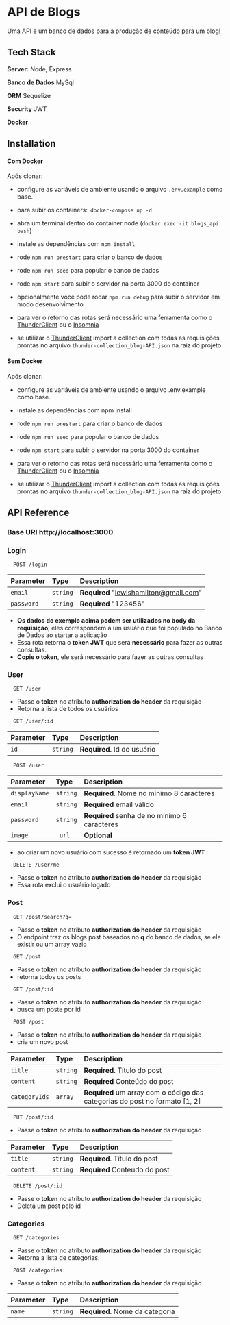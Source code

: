 
# API de Blogs 

Uma API e um banco de dados para a produção de conteúdo para um blog!


## Tech Stack

**Server:** Node, Express

**Banco de Dados** MySql

**ORM** Sequelize

**Security** JWT 

**Docker**


## Installation

#### Com Docker

Após clonar:

* configure as variáveis de ambiente usando o arquivo `.env.example` como base.

* para subir os containers:` docker-compose up -d`

* abra um terminal dentro do container node (`docker exec -it blogs_api bash`)

* instale as dependências com `npm install`
 
* rode `npm run prestart` para criar o banco de dados

* rode `npm run seed` para popular o banco de dados

* rode `npm start` para subir o servidor na porta 3000 do container

* opcionalmente você pode rodar `npm run debug` para subir o servidor em modo desenvolvimento

* para ver o retorno das rotas será necessário uma ferramenta como o [ThunderClient](https://www.thunderclient.com/) ou o [Insomnia](https://insomnia.rest/download)

* se utilizar o [ThunderClient](https://www.thunderclient.com/) import a collection com todas as requisições prontas no arquivo `thunder-collection_blog-API.json` na raiz do projeto

#### Sem Docker 

Após clonar:

* configure as variáveis de ambiente usando o arquivo .env.example como base.

* instale as dependências com npm install

* rode `npm run prestart` para criar o banco de dados

* rode `npm run seed` para popular o banco de dados

* rode `npm start` para subir o servidor na porta 3000 do container

* para ver o retorno das rotas será necessário uma ferramenta como o [ThunderClient](https://www.thunderclient.com/) ou o [Insomnia](https://insomnia.rest/download)

* se utilizar o [ThunderClient](https://www.thunderclient.com/) import a collection com todas as requisições prontas no arquivo `thunder-collection_blog-API.json` na raiz do projeto
## API Reference

### Base URI http://localhost:3000

### Login

```http
  POST /login
```

| Parameter | Type     | Description                |
| :-------- | :------- | :------------------------- |
| `email` | `string` | **Required** "lewishamilton@gmail.com"  |
| `password` | `string` | **Required** "123456"

* **Os dados do exemplo acima podem ser utilizados no body da requisição**, eles correspondem a um usuário que foi populado no Banco de Dados ao startar a aplicação
* Essa rota retorna o **token JWT** que será **necessário** para fazer as outras consultas.
* **Copie o token**, ele será necessário para fazer as outras consultas   


### User

```http
  GET /user
```
* Passe o **token** no atributo **authorization do header** da requisição
* Retorna a lista de todos os usuários

```http
  GET /user/:id
```

| Parameter | Type     | Description                       |
| :-------- | :------- | :-------------------------------- |
| `id`      | `string` | **Required**. Id do usuário |

```http
  POST /user
```

| Parameter | Type     | Description                       |
| :-------- | :------- | :-------------------------------- |
| `displayName`      | `string` | **Required**. Nome no mínimo 8 caracteres |
| `email`   | `string`| **Required** email válido |
| `password` | `string`| **Required** senha de no mínimo 6 caracteres |
| `image` | ` url` | **Optional** |

* ao criar um novo usuário com sucesso é retornado um **token JWT** 

```http
  DELETE /user/me
```
* Passe o **token** no atributo **authorization do header** da requisição
* Essa rota exclui o usuário logado

### Post

```http
  GET /post/search?q=
```
* Passe o **token** no atributo **authorization do header** da requisição
* O endpoint traz os blogs post baseados no **q** do banco de dados, se ele existir ou um array vazio

```http
  GET /post
```
* Passe o **token** no atributo **authorization do header** da requisição
* retorna todos os posts 

```http
  GET /post/:id
```
* Passe o **token** no atributo **authorization do header** da requisição
* busca um poste por id

```http
  POST /post
```
* Passe o **token** no atributo **authorization do header** da requisição
* cria um novo post

| Parameter | Type     | Description                       |
| :-------- | :------- | :-------------------------------- |
| `title`      | `string` | **Required**. Título do post |
| `content`   | `string`| **Required** Conteúdo do post |
| `categoryIds` | `array`| **Required** um array com o código das categorias do post no formato [1, 2]|

```http
  PUT /post/:id
```
* Passe o **token** no atributo **authorization do header** da requisição

| Parameter | Type     | Description                       |
| :-------- | :------- | :-------------------------------- |
| `title`      | `string` | **Required**. Título do post |
| `content`   | `string`| **Required** Conteúdo do post |

```http
  DELETE /post/:id
```
* Passe o **token** no atributo **authorization do header** da requisição
* Deleta um post pelo id

### Categories

```http
  GET /categories
```
* Passe o **token** no atributo **authorization do header** da requisição
* Retorna a lista de categorias. 

```http
  POST /categories
```
* Passe o **token** no atributo **authorization do header** da requisição

| Parameter | Type     | Description                       |
| :-------- | :------- | :-------------------------------- |
| `name`      | `string` | **Required**. Nome da categoria |
